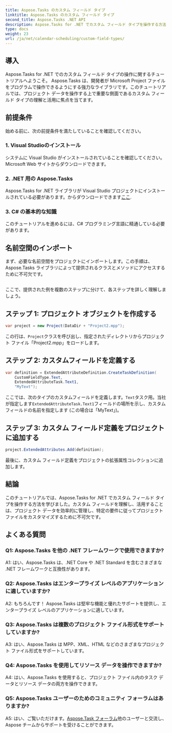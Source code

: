 ```yaml
---
title: Aspose.Tasks のカスタム フィールド タイプ
linktitle: Aspose.Tasks のカスタム フィールド タイプ
second_title: Aspose.Tasks .NET API
description: Aspose.Tasks for .NET でカスタム フィールド タイプを操作する方法を学びます。コード例と FAQ を含むステップバイステップのガイド。
type: docs
weight: 23
url: /ja/net/calendar-scheduling/custom-field-types/
---
```

## 導入

Aspose.Tasks for .NET でのカスタム フィールド タイプの操作に関するチュートリアルへようこそ。 Aspose.Tasks は、開発者が Microsoft Project ファイルをプログラムで操作できるようにする強力なライブラリです。このチュートリアルでは、プロジェクト データを操作する上で重要な側面であるカスタム フィールド タイプの理解と活用に焦点を当てます。

## 前提条件

始める前に、次の前提条件を満たしていることを確認してください。

### 1. Visual Studioのインストール

システムに Visual Studio がインストールされていることを確認してください。 Microsoft Web サイトからダウンロードできます。

### 2. .NET 用の Aspose.Tasks

 Aspose.Tasks for .NET ライブラリが Visual Studio プロジェクトにインストールされている必要があります。からダウンロードできます[ここ](https://releases.aspose.com/tasks/net/).

### 3. C# の基本的な知識

このチュートリアルを進めるには、C# プログラミング言語に精通している必要があります。

## 名前空間のインポート

まず、必要な名前空間をプロジェクトにインポートします。この手順は、Aspose.Tasks ライブラリによって提供されるクラスとメソッドにアクセスするために不可欠です。

```csharp

```

ここで、提供された例を複数のステップに分けて、各ステップを詳しく理解しましょう。

## ステップ 1: プロジェクト オブジェクトを作成する

```csharp
var project = new Project(DataDir + "Project2.mpp");
```

この行は、`Project`クラスを呼び出し、指定されたディレクトリからプロジェクト ファイル「Project2.mpp」をロードします。

## ステップ 2: カスタムフィールドを定義する

```csharp
var definition = ExtendedAttributeDefinition.CreateTaskDefinition(
    CustomFieldType.Text,
    ExtendedAttributeTask.Text1,
    "MyText");
```

ここでは、次のタイプのカスタムフィールドを定義します。`Text`タスク用。当社が指定します`ExtendedAttributeTask.Text1`フィールドの場所を示し、カスタム フィールドの名前を指定します (この場合は「MyText」)。

## ステップ 3: カスタム フィールド定義をプロジェクトに追加する

```csharp
project.ExtendedAttributes.Add(definition);
```

最後に、カスタム フィールド定義をプロジェクトの拡張属性コレクションに追加します。

## 結論

このチュートリアルでは、Aspose.Tasks for .NET でカスタム フィールド タイプを操作する方法を学びました。カスタム フィールドを理解し、活用することは、プロジェクト データを効率的に管理し、特定の要件に従ってプロジェクト ファイルをカスタマイズするために不可欠です。

## よくある質問

### Q1: Aspose.Tasks を他の .NET フレームワークで使用できますか?

A1: はい、Aspose.Tasks は、.NET Core や .NET Standard を含むさまざまな .NET フレームワークと互換性があります。

### Q2: Aspose.Tasks はエンタープライズ レベルのアプリケーションに適していますか?

A2: もちろんです！ Aspose.Tasks は堅牢な機能と優れたサポートを提供し、エンタープライズ レベルのアプリケーションに適しています。

### Q3: Aspose.Tasks は複数のプロジェクト ファイル形式をサポートしていますか?

A3: はい、Aspose.Tasks は MPP、XML、HTML などのさまざまなプロジェクト ファイル形式をサポートしています。

### Q4: Aspose.Tasks を使用してリソース データを操作できますか?

A4: はい、Aspose.Tasks を使用すると、プロジェクト ファイル内のタスク データとリソース データの両方を操作できます。

### Q5: Aspose.Tasks ユーザーのためのコミュニティ フォーラムはありますか?

 A5: はい、ご覧いただけます。[Aspose.Task フォーラム](https://forum.aspose.com/c/tasks/15)他のユーザーと交流し、Aspose チームからサポートを受けることができます。